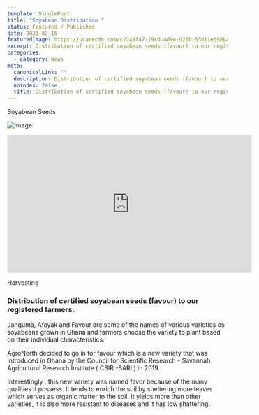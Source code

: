 ```yaml
---
template: SinglePost
title: "Soyabean Distribution "
status: Featured / Published
date: 2021-02-15
featuredImage: https://ucarecdn.com/c2248f47-19cd-4d9e-921b-53811e6988af/
excerpt: Distribution of certified soyabean seeds (favour) to our registered farmers.
categories:
  - category: News
meta:
  canonicalLink: ""
  description: Distribution of certified soyabean seeds (favour) to our registered farmers.
  noindex: false
  title: Distribution of certified soyabean seeds (favour) to our registered farmers.
---
```

Soyabean Seeds

![ Image](https://ucarecdn.com/69cd6ec4-f83c-40ed-9bd3-9f08e5c3d324/)

<iframe width="560" height="315" src="https://www.youtube.com/embed/UOsV_Q4Iwfo" frameborder="0" allow="accelerometer; autoplay; encrypted-media; gyroscope; picture-in-picture" allowfullscreen></iframe>

Harvesting 

### Distribution of certified soyabean seeds (favour) to our registered farmers.



Janguma, Afayak and Favour are some of the names of various varieties os soyabeans grown in Ghana and farmers choose the variety to plant based on their individual characteristics.







AgroNorth decided to go in for favour which is a new variety that was introduced in Ghana by the Council for Scientific Research - Savannah Agricultural Research Institute ( CSIR -SARI ) in 2019.





Interestingly , this new variety was named favor because of the many qualities it possess. It tends to enrich the soil by sheltering more leaves which serves as organic matter to the soil. It yields more than other varieties, it is also more resistant to diseases and it has low shattering.